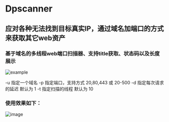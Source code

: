 # Dpscanner
## 应对各种无法找到目标真实IP，通过域名加端口的方式来获取其它web资产

### 基于域名的多线程web端口扫描器、支持title获取、状态码以及长度展示

![example](https://user-images.githubusercontent.com/58037546/166131144-cfc16e4f-2842-432c-9027-dffa2b82b743.png)

-u   指定一个域名
-p   指定端口，支持方式 20,80,443  或 20-500
-d   指定每次请求的延迟   默认为 1
-t   指定扫描的线程   默认为 10

### 使用效果如下：
![image](https://user-images.githubusercontent.com/58037546/166131288-1d8b15fc-f6dd-4668-8655-bc6e7a3476be.png)
